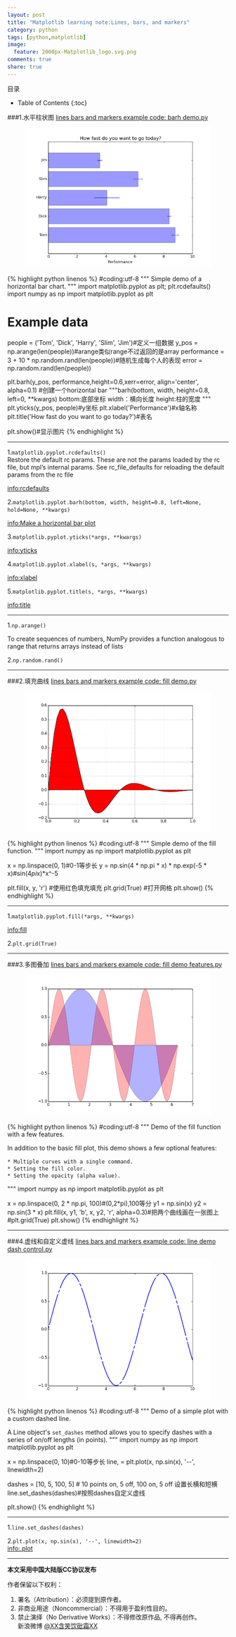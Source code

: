 ```yaml
---
layout: post
title: "Matplotlib learning note:Lines, bars, and markers"
category: python
tags: [python,matplotlib]
image:
  feature: 2000px-Matplotlib_logo.svg.png
comments: true
share: true
---
```


目录

* Table of Contents
{:toc}


###1.水平柱状图
[lines bars and markers example code: barh demo.py](http://matplotlib.org/examples/lines_bars_and_markers/barh_demo.html)


<figure>
    <a href="/images/barh_demo.png"> <!--herf是超链接-->
        <img src="/images/barh_demo.png"><!--img标签必须有src属性=“图片位置”-->
    </a>
</figure>


{% highlight python linenos %}
#coding:utf-8
"""
Simple demo of a horizontal bar chart.
"""
import matplotlib.pyplot as plt; plt.rcdefaults()
import numpy as np
import matplotlib.pyplot as plt
# Example data
people = ('Tom', 'Dick', 'Harry', 'Slim', 'Jim')#定义一组数据
y_pos = np.arange(len(people))#arange类似range不过返回的是array
performance = 3 + 10 * np.random.rand(len(people))#随机生成每个人的表现
error = np.random.rand(len(people))

plt.barh(y_pos, performance,height=0.6,xerr=error, align='center', alpha=0.1)
#创建一个horizontal bar
"""barh(bottom, width, height=0.8, left=0, **kwargs)
bottom:底部坐标
width：横向长度
height:柱的宽度
"""
plt.yticks(y_pos, people)#y坐标
plt.xlabel('Performance')#x轴名称
plt.title('How fast do you want to go today?')#表名

plt.show()#显示图片
{% endhighlight %}

*************************
1.`matplotlib.pyplot.rcdefaults()`  
Restore the default rc params. These are not the params loaded by the rc file, but mpl’s internal params. See rc_file_defaults for reloading the default params from the rc file

[info:rcdefaults](http://matplotlib.org/1.3.1/api/pyplot_api.html#matplotlib.pyplot.rcdefaults)

2.`matplotlib.pyplot.barh(bottom, width, height=0.8, left=None, hold=None, **kwargs)`

[info:Make a horizontal bar plot](http://matplotlib.org/1.3.1/api/pyplot_api.html#matplotlib.pyplot.barh)

3.`matplotlib.pyplot.yticks(*args, **kwargs)` 

[info:yticks](http://matplotlib.org/1.3.1/api/pyplot_api.html#matplotlib.pyplot.yticks)

4.`matplotlib.pyplot.xlabel(s, *args, **kwargs)`

[info:xlabel](http://matplotlib.org/1.3.1/api/pyplot_api.html#matplotlib.pyplot.xlabel)

5.`matplotlib.pyplot.title(s, *args, **kwargs)`

[info:title](http://matplotlib.org/1.3.1/api/pyplot_api.html#matplotlib.pyplot.title)


********************************************
1.`np.arange()`

To create sequences of numbers, NumPy provides a function analogous to range that returns arrays instead of lists

2.`np.random.rand()`


********************************************


###2.填充曲线
[lines bars and markers example code: fill demo.py](http://matplotlib.org/examples/lines_bars_and_markers/fill_demo.html)

<figure>
    <a href="/images/1-figure-2.png"> <!--herf是超链接-->
        <img src="/images/1-figure-2.png"><!--img标签必须有src属性=“图片位置”-->
    </a>
</figure>

{% highlight python linenos %}
#coding:utf-8
"""
Simple demo of the fill function.
"""
import numpy as np
import matplotlib.pyplot as plt

x = np.linspace(0, 1)#0-1等步长
y = np.sin(4 * np.pi * x) * np.exp(-5 * x)#sin(4*pi*x)*x^-5

plt.fill(x, y, 'r') #使用红色填充填充
plt.grid(True) #打开网格
plt.show()
{% endhighlight %}

***************************************

1.`matplotlib.pyplot.fill(*args, **kwargs)`

[info:fill](http://matplotlib.org/1.3.1/api/pyplot_api.html#matplotlib.pyplot.fill)

2.`plt.grid(True)`

********************************

###3.多图叠加
[lines bars and markers example code: fill demo features.py](http://matplotlib.org/examples/lines_bars_and_markers/fill_demo_features.html#lines-bars-and-markers-example-code-fill-demo-features-py)


<figure>
    <a href="/images/1-figure-3.png"> <!--herf是超链接-->
        <img src="/images/1-figure-3.png"><!--img标签必须有src属性=“图片位置”-->
    </a>
</figure>


{% highlight python linenos %}
#coding:utf-8
"""
Demo of the fill function with a few features.

In addition to the basic fill plot, this demo shows a few optional features:

    * Multiple curves with a single command.
    * Setting the fill color.
    * Setting the opacity (alpha value).
"""
import numpy as np
import matplotlib.pyplot as plt

x = np.linspace(0, 2 * np.pi, 100)#(0,2*pi),100等分
y1 = np.sin(x)
y2 = np.sin(3 * x)
plt.fill(x, y1, 'b', x, y2, 'r', alpha=0.3)#把两个曲线画在一张图上
#plt.grid(True)
plt.show()
{% endhighlight %}

**************************

###4.虚线和自定义虚线
[lines bars and markers example code: line demo dash control.py](http://matplotlib.org/examples/lines_bars_and_markers/line_demo_dash_control.html#lines-bars-and-markers-example-code-line-demo-dash-control-py)

<figure>
    <a href="/images/1-figure-4.png"> <!--herf是超链接-->
        <img src="/images/1-figure-4.png"><!--img标签必须有src属性=“图片位置”-->
    </a>
</figure>

{% highlight python linenos %}
#coding:utf-8
"""
Demo of a simple plot with a custom dashed line.

A Line object's ``set_dashes`` method allows you to specify dashes with
a series of on/off lengths (in points).
"""
import numpy as np
import matplotlib.pyplot as plt

x = np.linspace(0, 10)#0-10等步长
line, = plt.plot(x, np.sin(x), '--', linewidth=2)

dashes = [10, 5, 100, 5] # 10 points on, 5 off, 100 on, 5 off 设置长横和短横
line.set_dashes(dashes)#按照dashes自定义虚线

plt.show()
{% endhighlight %}

*************************************
1.`line.set_dashes(dashes)`


2.`plt.plot(x, np.sin(x), '--', linewidth=2)`  
[info:.plot](http://matplotlib.org/1.3.1/api/pyplot_api.html#matplotlib.pyplot.plot)

*************************

**本文采用中国大陆版CC协议发布**
 
作者保留以下权利：  
1. 署名（Attribution）：必须提到原作者。  
2. 非商业用途（Noncommercial）：不得用于盈利性目的。  
3. 禁止演绎（No Derivative Works）：不得修改原作品, 不得再创作。   
新浪微博 [@XX含笑饮砒霜XX](http://weibo.com/smilingly1989)